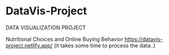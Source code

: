 # DataVis-Project
DATA VISUALIZATION PROJECT

Nutritional Choices and Online Buying Behavior
https://datavis-project.netlify.app/
(it takes some time to process the data..)
